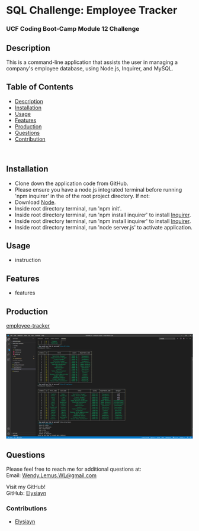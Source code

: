 # SQL Challenge: Employee Tracker

### UCF Coding Boot-Camp Module 12 Challenge

## Description

This is a command-line application that assists the user in managing a company's employee database, using Node.js, Inquirer, and MySQL.

## Table of Contents

- [Description](#Description)
- [Installation](#Installation)
- [Usage](#Usage)
- [Features](#Features)
- [Production](#Production)
- [Questions](#Questions)
- [Contribution](#Contribution)

<br>

## Installation

- Clone down the application code from GitHub.
- Please ensure you have a node.js integrated terminal before running 'npm inquirer' in the of the root project directory. If not:
- Download [Node](https://nodejs.org/en/).
- Inside root directory terminal, run 'npm init'.
- Inside root directory terminal, run 'npm install inquirer' to install [Inquirer](https://www.npmjs.com/package/inquirer#installation).
- Inside root directory terminal, run 'npm install inquirer' to install [Inquirer](https://www.npmjs.com/package/inquirer#installation).
- Inside root directory terminal, run 'node server.js' to activate application.

## Usage

- instruction

## Features

- features

## Production

[employee-tracker](https://Elysiayn.github.io/employee-tracker/)

[![employee-tracker](assets/images/screenshot.png)](https://Elysiayn.github.io/employee-tracker/)

## Questions

Please feel free to reach me for additional questions at:
<br>
Email: Wendy.Lemus.WL@gmail.com

Visit my GitHub!
<br>
GitHub: [Elysiayn](https://github.com/Elysiayn)

### Contributions

- [Elysiayn](https://github.com/Elysiayn)

